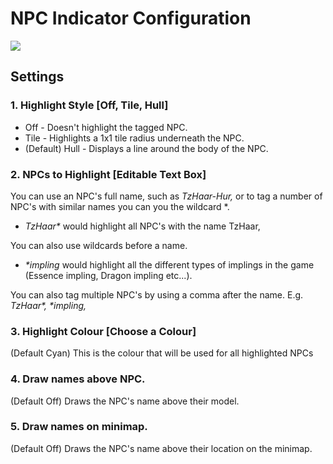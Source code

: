 # NPC Indicator Configuration

![](img/npc-indicators/npc_indicators_example.webp)

## Settings

### 1. Highlight Style [Off, Tile, Hull]

* Off - Doesn't highlight the tagged NPC.
* Tile - Highlights a 1x1 tile radius underneath the NPC.
* (Default) Hull - Displays a line around the body of the NPC.

### 2. NPCs to Highlight [Editable Text Box]

You can use an NPC's full name, such as _TzHaar-Hur,_ or to tag a number of NPC's with similar names you can you the wildcard *.

* _TzHaar*_ would highlight all NPC's with the name TzHaar, 

You can also use wildcards before a name.

* _*impling_ would highlight all the different types of implings in the game (Essence impling, Dragon impling etc...).

You can also tag multiple NPC's by using a comma after the name. E.g. _TzHaar*, *impling,_

### 3. Highlight Colour [Choose a Colour]

(Default Cyan) This is the colour that will be used for all highlighted NPCs

### 4. Draw names above NPC.

(Default Off) Draws the NPC's name above their model.

### 5. Draw names on minimap.

(Default Off) Draws the NPC's name above their location on the minimap.
